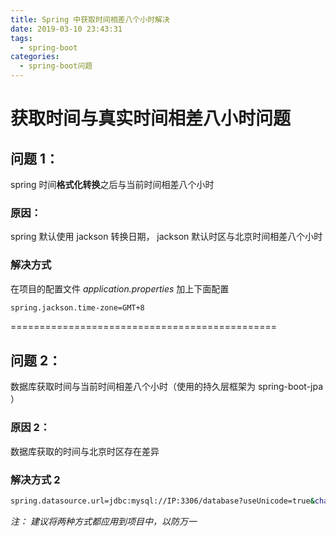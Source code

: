 ```yaml
---
title: Spring 中获取时间相差八个小时解决
date: 2019-03-10 23:43:31
tags:
  - spring-boot
categories:
  - spring-boot问题
---
```


# 获取时间与真实时间相差八小时问题

## 问题 1：

spring 时间**格式化转换**之后与当前时间相差八个小时

<!-- more -->

### 原因：

spring 默认使用 jackson 转换日期， jackson 默认时区与北京时间相差八个小时

### 解决方式

在项目的配置文件 _application.properties_ 加上下面配置

```bash
spring.jackson.time-zone=GMT+8
```

==============================================

## 问题 2：

数据库获取时间与当前时间相差八个小时（使用的持久层框架为 spring-boot-jpa ）

### 原因 2：

数据库获取的时间与北京时区存在差异

### 解决方式 2

```bash
spring.datasource.url=jdbc:mysql://IP:3306/database?useUnicode=true&characterEncoding=utf-8&serverTimezone=GMT%2b8
```

_注：
建议将两种方式都应用到项目中，以防万一_
